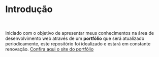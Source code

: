 <h1>Introdução</h1> <br> 

Iniciado com o objetivo de apresentar meus conhecimentos na área de desenvolvimento web através de um <strong>portfólio</strong> que será atualizado periodicamente, este repositório foi idealizado e estará em constante renovação.
<a href="https://keen-field.surge.sh/" target="_blank" >Confira aqui o site do portfólio</a>
